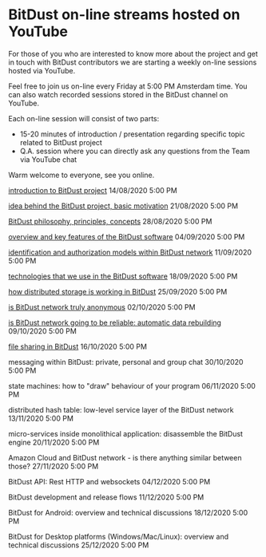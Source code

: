 # BitDust on-line streams hosted on YouTube


For those of you who are interested to know more about the project and get in touch with BitDust contributors we are starting a weekly on-line sessions hosted via YouTube.

Feel free to join us on-line every Friday at 5:00 PM Amsterdam time. You can also watch recorded sessions stored in the BitDust channel on YouTube.

Each on-line session will consist of two parts:

* 15-20 minutes of introduction / presentation regarding specific topic related to BitDust project
* Q.A. session where you can directly ask any questions from the Team via YouTube chat

Warm welcome to everyone, see you online.


[introduction to BitDust project](https://youtu.be/JBsA9Ln296A)  14/08/2020 5:00 PM


[idea behind the BitDust project, basic motivation](https://youtu.be/JIbMT98nqjM)  21/08/2020 5:00 PM


[BitDust philosophy, principles, concepts](https://youtu.be/--CRShTgvSc) 28/08/2020 5:00 PM


[overview and key features of the BitDust software](https://youtu.be/cZqdTpovFtw)  04/09/2020 5:00 PM


[identification and authorization models within BitDust network](https://youtu.be/H3TnKXTFjGU) 11/09/2020 5:00 PM


[technologies that we use in the BitDust software](https://youtu.be/e0AyXg2HHKs) 18/09/2020 5:00 PM


[how distributed storage is working in BitDust](https://youtu.be/6_flxEXH9F0)  25/09/2020 5:00 PM


[is BitDust network truly anonymous](https://youtu.be/WqVYbWGHyF8)  02/10/2020 5:00 PM


[is BitDust network going to be reliable: automatic data rebuilding](https://youtu.be/3li4WDemHN4)  09/10/2020 5:00 PM


[file sharing in BitDust](https://youtu.be/_zR-yN4yMN4)  16/10/2020 5:00 PM


messaging within BitDust: private, personal and group chat  30/10/2020 5:00 PM


state machines: how to "draw" behaviour of your program  06/11/2020 5:00 PM


distributed hash table: low-level service layer of the BitDust network  13/11/2020 5:00 PM


micro-services inside monolithical application: disassemble the BitDust engine  20/11/2020 5:00 PM


Amazon Cloud and BitDust network - is there anything similar between those?  27/11/2020 5:00 PM


BitDust API: Rest HTTP and websockets  04/12/2020 5:00 PM


BitDust development and release flows  11/12/2020 5:00 PM


BitDust for Android: overview and technical discussions  18/12/2020 5:00 PM


BitDust for Desktop platforms (Windows/Mac/Linux): overview and technical discussions  25/12/2020 5:00 PM


